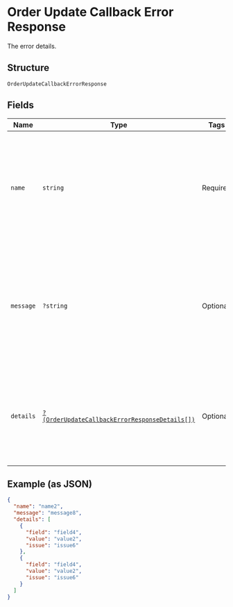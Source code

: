 
# Order Update Callback Error Response

The error details.

## Structure

`OrderUpdateCallbackErrorResponse`

## Fields

| Name | Type | Tags | Description | Getter | Setter |
|  --- | --- | --- | --- | --- | --- |
| `name` | `string` | Required | The human-readable, unique name of the error.<br><br>**Constraints**: *Minimum Length*: `1`, *Maximum Length*: `256`, *Pattern*: `^.*$` | getName(): string | setName(string name): void |
| `message` | `?string` | Optional | The message that describes the error.<br><br>**Constraints**: *Minimum Length*: `1`, *Maximum Length*: `2048`, *Pattern*: `^.*$` | getMessage(): ?string | setMessage(?string message): void |
| `details` | [`?(OrderUpdateCallbackErrorResponseDetails[])`](../../doc/models/order-update-callback-error-response-details.md) | Optional | An array of additional details about the error.<br><br>**Constraints**: *Minimum Items*: `1`, *Maximum Items*: `100` | getDetails(): ?array | setDetails(?array details): void |

## Example (as JSON)

```json
{
  "name": "name2",
  "message": "message8",
  "details": [
    {
      "field": "field4",
      "value": "value2",
      "issue": "issue6"
    },
    {
      "field": "field4",
      "value": "value2",
      "issue": "issue6"
    }
  ]
}
```

